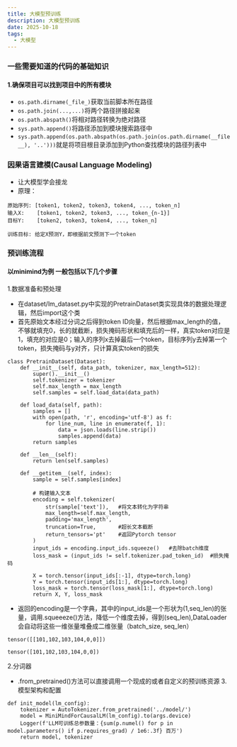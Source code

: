 ```yaml
---
title: 大模型预训练
description: 大模型预训练
date: 2025-10-18
tags:
  - 大模型
---
```


### 一些需要知道的代码的基础知识
#### 1.确保项目可以找到项目中的所有模块
* `os.path.dirname(_file_)`获取当前脚本所在路径
* `os.path.join(...,...)`将两个路径拼接起来
* `os.path.abspath()`将相对路径转换为绝对路径
* `sys.path.append()`将路径添加到模块搜索路径中
* `sys.path.append(os.path.abspath(os.path.join(os.path.dirname(__file__), '..')))`就是将项目根目录添加到Python查找模块的路径列表中

### 因果语言建模(Causal Language Modeling)
* 让大模型学会接龙
* 原理：
```
原始序列: [token1, token2, token3, token4, ..., token_n]
输入X:    [token1, token2, token3, ..., token_{n-1}]
目标Y:    [token2, token3, token4, ..., token_n]

训练目标: 给定X预测Y，即根据前文预测下一个token
```

### 预训练流程
#### 以minimind为例 一般包括以下几个步骤
1.数据准备和预处理 
* 在dataset/lm_dataset.py中实现的PretrainDataset类实现具体的数据处理逻辑，然后import这个类 
* 首先原始文本经过分词之后得到token ID向量，然后根据max_length的值，不够就填充0，长的就截断，损失掩码形状和填充后的一样，真实token对应是1，填充的对应是0；输入的序列x去掉最后一个token，目标序列y去掉第一个token，损失掩码与y对齐，只计算真实token的损失
```
class PretrainDataset(Dataset):
    def __init__(self, data_path, tokenizer, max_length=512):
        super().__init__()
        self.tokenizer = tokenizer
        self.max_length = max_length
        self.samples = self.load_data(data_path)

    def load_data(self, path):
        samples = []
        with open(path, 'r', encoding='utf-8') as f:
            for line_num, line in enumerate(f, 1):
                data = json.loads(line.strip())
                samples.append(data)
        return samples

    def __len__(self):
        return len(self.samples)

    def __getitem__(self, index):
        sample = self.samples[index]

        # 构建输入文本
        encoding = self.tokenizer(
            str(sample['text']),   #将文本转化为字符串
            max_length=self.max_length,
            padding='max_length',
            truncation=True,       #超长文本截断
            return_tensors='pt'    #返回Pytorch tensor
        )
        input_ids = encoding.input_ids.squeeze()   #去除batch维度
        loss_mask = (input_ids != self.tokenizer.pad_token_id)  #损失掩码

        X = torch.tensor(input_ids[:-1], dtype=torch.long)
        Y = torch.tensor(input_ids[1:], dtype=torch.long)
        loss_mask = torch.tensor(loss_mask[1:], dtype=torch.long)
        return X, Y, loss_mask
```
* 返回的encoding是一个字典，其中的input_ids是一个形状为(1,seq_len)的张量，调用.squeeeze()方法，降低一个维度去掉，得到(seq_len),DataLoader会自动将这些一维张量堆叠成二维张量（batch_size, seq_len）
```
tensor([[101,102,103,104,0,0]])
```
```
tensor([101,102,103,104,0,0])
```
2.分词器
* .from_pretrained()方法可以直接调用一个现成的或者自定义的预训练资源
3.模型架构和配置
```
def init_model(lm_config):
    tokenizer = AutoTokenizer.from_pretrained('../model/')
    model = MiniMindForCausalLM(lm_config).to(args.device)
    Logger(f'LLM可训练总参数量：{sum(p.numel() for p in model.parameters() if p.requires_grad) / 1e6:.3f} 百万')
    return model, tokenizer
```



